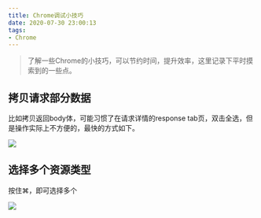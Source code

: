 ```yaml
---
title: Chrome调试小技巧
date: 2020-07-30 23:00:13
tags:
- Chrome
---
```


> 了解一些Chrome的小技巧，可以节约时间，提升效率，这里记录下平时摸索到的一些点。

## 拷贝请求部分数据

比如拷贝返回body体，可能习惯了在请求详情的response tab页，双击全选，但是操作实际上不方便的，最快的方式如下。


![](https://static.1991421.cn/2020/2020-07-30-230111.jpeg)




## 选择多个资源类型
按住⌘，即可选择多个



![](https://static.1991421.cn/2020/2020-07-30-230146.jpeg)



